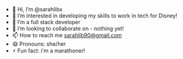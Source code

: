 - 👋 Hi, I’m @sarahlibx
- 👀 I’m interested in developing my skills to work in tech for Disney!
- 🌱 I’m a full stack developer
- 💞️ I’m looking to collaborate on - nothing yet!
- 📫 How to reach me sarahlib90@gmail.com
- 😄 Pronouns: she/her
- ⚡ Fun fact: i'm a marathoner!

<!---
sarahlibx/sarahlibx is a ✨ special ✨ repository because its `README.md` (this file) appears on your GitHub profile.
You can click the Preview link to take a look at your changes.
--->
